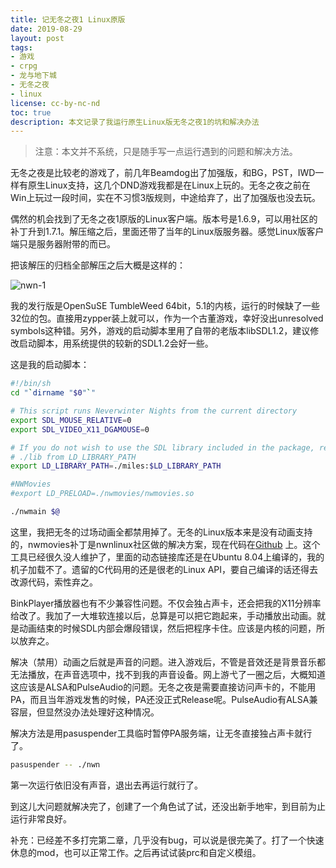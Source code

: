 ```yaml
---
title: 记无冬之夜1 Linux原版
date: 2019-08-29
layout: post
tags: 
- 游戏
- crpg
- 龙与地下城
- 无冬之夜
- linux
license: cc-by-nc-nd
toc: true
description: 本文记录了我运行原生Linux版无冬之夜1的坑和解决办法
---
```


> 注意：本文并不系统，只是随手写一点运行遇到的问题和解决方法。

无冬之夜是比较老的游戏了，前几年Beamdog出了加强版，和BG，PST，IWD一样有原生Linux支持，这几个DND游戏我都是在Linux上玩的。无冬之夜之前在Win上玩过一段时间，实在不习惯3版规则，中途给弃了，出了加强版也没去玩。

偶然的机会找到了无冬之夜1原版的Linux客户端。版本号是1.6.9，可以用社区的补丁升到1.7.1。解压缩之后，里面还带了当年的Linux版服务器。感觉Linux版客户端只是服务器附带的而已。

把该解压的归档全部解压之后大概是这样的：

![nwn-1](/images/2019/nwn-1.png)

我的发行版是OpenSuSE TumbleWeed 64bit，5.1的内核，运行的时候缺了一些32位的包。直接用zypper装上就可以，作为一个古董游戏，幸好没出unresolved symbols这种错。另外，游戏的启动脚本里用了自带的老版本libSDL1.2，建议修改启动脚本，用系统提供的较新的SDL1.2会好一些。

这是我的启动脚本：
```sh
#!/bin/sh
cd "`dirname "$0"`"

# This script runs Neverwinter Nights from the current directory
export SDL_MOUSE_RELATIVE=0
export SDL_VIDEO_X11_DGAMOUSE=0

# If you do not wish to use the SDL library included in the package, remove
# ./lib from LD_LIBRARY_PATH
export LD_LIBRARY_PATH=./miles:$LD_LIBRARY_PATH

#NWMovies
#export LD_PRELOAD=./nwmovies/nwmovies.so

./nwmain $@
```

这里，我把无冬的过场动画全都禁用掉了。无冬的Linux版本来是没有动画支持的，nwmovies补丁是nwnlinux社区做的解决方案，现在代码在[Github](https://github.com/nwnlinux/nwmovies) 上。这个工具已经很久没人维护了，里面的动态链接库还是在Ubuntu 8.04上编译的，我的机子加载不了。遗留的C代码用的还是很老的Linux API，要自己编译的话还得去改源代码，索性弃之。

BinkPlayer播放器也有不少兼容性问题。不仅会独占声卡，还会把我的X11分辨率给改了。我加了一大堆软连接以后，总算是可以把它跑起来，手动播放出动画。就是动画结束的时候SDL内部会爆段错误，然后把程序卡住。应该是内核的问题，所以放弃之。

解决（禁用）动画之后就是声音的问题。进入游戏后，不管是音效还是背景音乐都无法播放，在声音选项中，找不到我的声音设备。网上游弋了一圈之后，大概知道这应该是ALSA和PulseAudio的问题。无冬之夜是需要直接访问声卡的，不能用PA，而且当年游戏发售的时候，PA还没正式Release呢。PulseAudio有ALSA兼容层，但显然没办法处理好这种情况。

解决方法是用pasuspender工具临时暂停PA服务端，让无冬直接独占声卡就行了。

```sh
pasuspender -- ./nwn
```

第一次运行依旧没有声音，退出去再运行就行了。

到这儿大问题就解决完了，创建了一个角色试了试，还没出新手地牢，到目前为止运行非常良好。

补充：已经差不多打完第二章，几乎没有bug，可以说是很完美了。打了一个快速休息的mod，也可以正常工作。之后再试试装prc和自定义模组。
